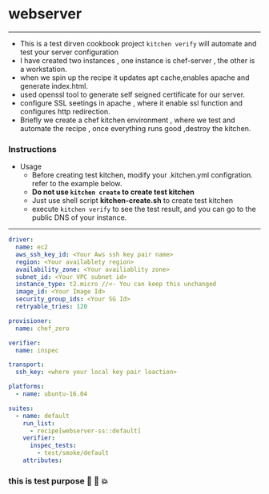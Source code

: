 # webserver
---
- This is a test dirven cookbook project
`kitchen verify` will automate and test your server configuration
- I have created two instances , one instance is chef-server , the other is a workstation.
- when we spin up the recipe it updates apt cache,enables apache and generate index.html.
- used openssl tool to generate self seigned certificate for our server.
-  configure SSL seetings in apache , where it enable ssl function and configures http redirection.
- Briefly we  create a chef kitchen environment , where we test and automate the recipe , once everything runs good ,destroy the kitchen.
### Instructions

- Usage
  - Before creating test kitchen, modify your .kitchen.yml configration. refer to the example below.
  - **Do not use `kitchen create` to create test kitchen**
  - Just use shell script **kitchen-create.sh** to create test kitchen
  - execute `kitchen verify` to see the test result, and you can go to the public DNS of your instance.
---
```.kitchen.yml example
driver:
  name: ec2
  aws_ssh_key_id: <Your Aws ssh key pair name>
  region: <Your availablety region>
  availability_zone: <Your availiablity zone>
  subnet_id: <Your VPC subnet id>
  instance_type: t2.micro //<- You can keep this unchanged
  image_id: <Your Image Id>
  security_group_ids: <Your SG Id>
  retryable_tries: 120

provisioner:
  name: chef_zero

verifier:
  name: inspec

transport:
  ssh_key: <where your local key pair loaction>

platforms:
  - name: ubuntu-16.04

suites:
  - name: default
    run_list:
      - recipe[webserver-ss::default]
    verifier:
      inspec_tests:
        - test/smoke/default
    attributes:
```
### this is test purpose :rocket: :beer: :boom:

